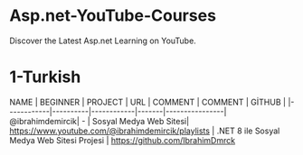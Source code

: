 # Asp.net-YouTube-Courses
Discover the Latest Asp.net Learning on YouTube.


 # 1-Turkish

NAME         | BEGINNER | PROJECT   | URL | COMMENT |  COMMENT | GİTHUB |
|------------|----------|------------|-------|----------------|
@ibrahimdemircik| -  | Sosyal Medya Web Sitesi| https://www.youtube.com/@ibrahimdemircik/playlists | .NET 8 ile Sosyal Medya Web Sitesi Projesi | https://github.com/IbrahimDmrck
